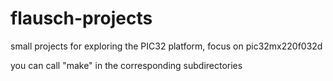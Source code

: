 flausch-projects
================

small projects for exploring the PIC32 platform, focus on pic32mx220f032d

you can call "make" in the corresponding subdirectories
